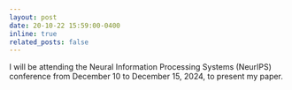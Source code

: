 ```yaml
---
layout: post
date: 20-10-22 15:59:00-0400
inline: true
related_posts: false
---
```


I will be attending the Neural Information Processing Systems (NeurIPS) conference from December 10 to December 15, 2024, to present my paper.
